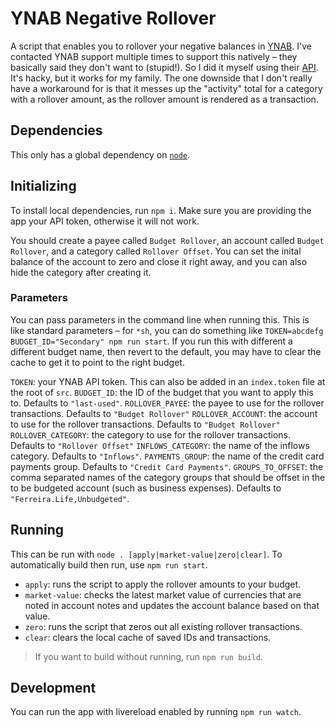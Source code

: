 # YNAB Negative Rollover

A script that enables you to rollover your negative balances in [YNAB](https://www.youneedabudget.com). I've contacted YNAB support multiple times to support this natively – they basically said they don't want to (stupid!). So I did it myself using their [API](https://api.youneedabudget.com). It's hacky, but it works for my family. The one downside that I don't really have a workaround for is that it messes up the "activity" total for a category with a rollover amount, as the rollover amount is rendered as a transaction.

## Dependencies

This only has a global dependency on [`node`](http://nodejs.org).

## Initializing

To install local dependencies, run `npm i`. Make sure you are providing the app your API token, otherwise it will not work.

You should create a payee called `Budget Rollover`, an account called `Budget Rollover`, and a category called `Rollover Offset`. You can set the inital balance of the account to zero and close it right away, and you can also hide the category after creating it.

### Parameters

You can pass parameters in the command line when running this. This is like standard parameters – for `*sh`, you can do something like `TOKEN=abcdefg BUDGET_ID="Secondary" npm run start`. If you run this with different a different budget name, then revert to the default, you may have to clear the cache to get it to point to the right budget.

`TOKEN`: your YNAB API token. This can also be added in an `index.token` file at the root of `src`.
`BUDGET_ID`: the ID of the budget that you want to apply this to. Defaults to `"last-used"`.
`ROLLOVER_PAYEE`: the payee to use for the rollover transactions. Defaults to `"Budget Rollover"`
`ROLLOVER_ACCOUNT`: the account to use for the rollover transactions. Defaults to `"Budget Rollover"`
`ROLLOVER_CATEGORY`: the category to use for the rollover transactions. Defaults to `"Rollover Offset"`
`INFLOWS_CATEGORY`: the name of the inflows category. Defaults to `"Inflows"`.
`PAYMENTS_GROUP`: the name of the credit card payments group. Defaults to `"Credit Card Payments"`.
`GROUPS_TO_OFFSET`: the comma separated names of the category groups that should be offset in the to be budgeted account (such as business expenses). Defaults to `"Ferreira.Life,Unbudgeted"`.

## Running

This can be run with `node . [apply|market-value|zero|clear]`. To automatically build then run, use `npm run start`.

- `apply`: runs the script to apply the rollover amounts to your budget.
- `market-value`: checks the latest market value of currencies that are noted in account notes and updates the account balance based on that value.
- `zero`: runs the script that zeros out all existing rollover transactions.
- `clear`: clears the local cache of saved IDs and transactions.

> If you want to build without running, run `npm run build`.

## Development

You can run the app with livereload enabled by running `npm run watch`.
